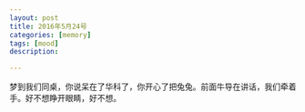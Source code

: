 ```yaml
---
layout: post
title: 2016年5月24号
categories: [memory]
tags: [mood]
description:

---
```


梦到我们同桌，你说呆在了华科了，你开心了把兔兔。前面牛导在讲话，我们牵着手。好不想睁开眼睛，好不想。
